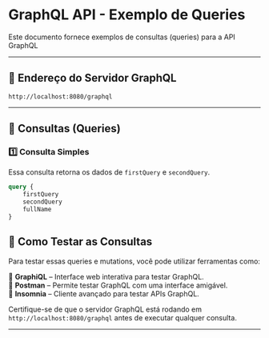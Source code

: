 # GraphQL API - Exemplo de Queries

Este documento fornece exemplos de consultas (queries) para a API GraphQL

---

## 📌 Endereço do Servidor GraphQL

```
http://localhost:8080/graphql
```

---

## 📌 Consultas (Queries)

### 1️⃣ Consulta Simples

Essa consulta retorna os dados de `firstQuery` e `secondQuery`.

```graphql
query {
    firstQuery
    secondQuery
    fullName
}
```


## 📌 Como Testar as Consultas

Para testar essas queries e mutations, você pode utilizar ferramentas como:

🔹 **GraphiQL** – Interface web interativa para testar GraphQL.  
🔹 **Postman** – Permite testar GraphQL com uma interface amigável.  
🔹 **Insomnia** – Cliente avançado para testar APIs GraphQL.

Certifique-se de que o servidor GraphQL está rodando em `http://localhost:8080/graphql` antes de executar qualquer consulta.

---
